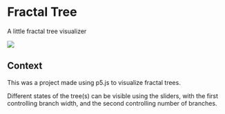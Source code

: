 # Fractal Tree
A little fractal tree visualizer

![](Images/usage.gif)

## Context

This was a project made using p5.js to visualize fractal trees.

Different states of the tree(s) can be visible using the sliders, with the first controlling branch width, and the second controlling number of branches.
